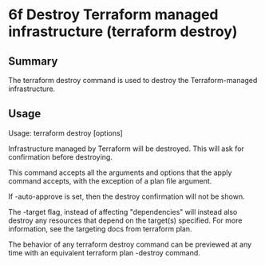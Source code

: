 # 6f Destroy Terraform managed infrastructure (terraform destroy)

## Summary

The terraform destroy command is used to destroy the Terraform-managed infrastructure.

## Usage

Usage: terraform destroy [options]

Infrastructure managed by Terraform will be destroyed. This will ask for confirmation before destroying.

This command accepts all the arguments and options that the apply command accepts, with the exception of a plan file argument.

If -auto-approve is set, then the destroy confirmation will not be shown.

The -target flag, instead of affecting "dependencies" will instead also destroy any resources that depend on the target(s) specified. For more information, see the targeting docs from terraform plan.

The behavior of any terraform destroy command can be previewed at any time with an equivalent terraform plan -destroy command.

